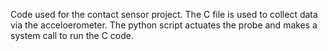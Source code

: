 Code used for the contact sensor project. The C file is used to collect data via the acceloerometer. The python script actuates the probe and makes a system call to run the C code. 
